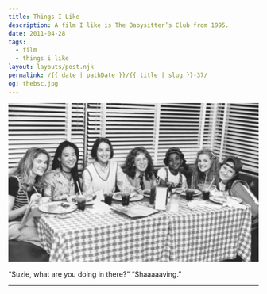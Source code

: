 ```yaml
---
title: Things I Like
description: A film I like is The Babysitter’s Club from 1995.
date: 2011-04-28
tags: 
  - film
  - things i like
layout: layouts/post.njk
permalink: /{{ date | pathDate }}/{{ title | slug }}-37/
og: thebsc.jpg
---
```


![the cast of The Babysitter’s Club movie](/img/thebsc.jpg)

“Suzie, what are you doing in there?” “Shaaaaaving.”

---
